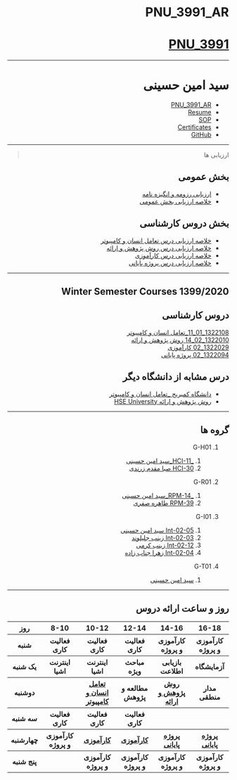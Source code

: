 
<div dir="rtl">
     
# PNU_3991_AR

# [PNU_3991](https://github.com/AliRazavi-edu/PNU_3991#TOC)

---------
# سید امین حسینی
- [PNU_3991_AR](https://github.com/aminh58/-PNU_3991_AR)
- [Resume](https://aminh58.github.io/) 
- [SOP](https://aminh58.github.io/SOP)
- [Certificates](https://aminh58.github.io/certificate.html)
- [GitHub](https://github.com/aminh58)

---------------------------------
> ارزیابی ها

## بخش عمومی
- [ارزیابی رزومه و انگیزه نامه](https://github.com/aminh58/PNU_3991_AR/blob/main/General/SAH_CV_CheckList_AR_3991.pdf)
- [خلاصه ارزیابی بخش عمومی](https://github.com/aminh58/PNU_3991_AR/blob/main/General/SAH_GeneralSection_CheckList_AR_3991.pdf) 


## بخش دروس کارشناسی

- [خلاصه ارزیابی درس تعامل انسان و کامپیوتر](https://github.com/aminh58/PNU_3991_AR/blob/main/HCI/SAH_HumanComputerInteraction_CheckList_AR_3991.pdf)
- [خلاصه ارزیابی درس روش پژوهش و ارائه](https://github.com/aminh58/PNU_3991_AR/blob/main/RPM/SAH_ResearchAndPresentationMethods_CheckList_AR_3991.pdf) 
- [خلاصه ارزیابی درس کارآموزی](https://)
- [خلاصه ارزیابی درس پروژه پایانی](https://)


---------------------------------------
## Winter Semester Courses 1399/2020

## دروس کارشناسی

[1322108_01_11_تعامل انسان و کامپیوتر	](https://github.com/AliRazavi-edu/PNU_3991/tree/master/_BSc/HumanComputerInteraction/1322108_01/11_%D8%B3%D9%8A%D8%AF%D8%A7%D9%85%D9%8A%D9%86%20%D8%AD%D8%B3%D9%8A%D9%86%D9%8A)
<br>
[1322010_02_14 روش پژوهش و ارائه](https://github.com/AliRazavi-edu/PNU_3991/tree/master/_BSc/ResearchAndPresentationMethods/1322010_02/14_%D8%B3%D9%8A%D8%AF%D8%A7%D9%85%D9%8A%D9%86%20%D8%AD%D8%B3%D9%8A%D9%86%D9%8A)
<br>
[1322029_02 	کارآموزی](https://github.com/AliRazavi-edu/PNU_3991/tree/master/_BSc/Internship/1322029_02/05_%D8%B3%D9%8A%D8%AF%D8%A7%D9%85%D9%8A%D9%86%20%D8%AD%D8%B3%D9%8A%D9%86%D9%8A)
<br>
[1322094_02	پروژه پایانی](https://github.com/AliRazavi-edu/PNU_3991/tree/master/_BSc/Project/1322094_02/01_%D8%B3%D9%8A%D8%AF%D8%A7%D9%85%D9%8A%D9%86%20%D8%AD%D8%B3%D9%8A%D9%86%D9%8A)

## درس مشابه از دانشگاه دیگر

- [دانشگاه کمبریج _تعامل انسان و کامپیوتر](https://www.cl.cam.ac.uk/teaching/1011/HCI)
- [روش پژوهش و ارائه HSE University](https://www.hse.ru/en/edu/courses/219865124) 

	
-------------------------------------
## گروه ها

1. G-H01
     1. [_HCI-11_سید امین حسینی](https://github.com/AliRazavi-edu/PNU_3991/blob/ae1b7c2a1634ef1958a26d0489721e2258851b95/_BSc/HumanComputerInteraction/1322108_01/11_%D8%B3%D9%8A%D8%AF%D8%A7%D9%85%D9%8A%D9%86%20%D8%AD%D8%B3%D9%8A%D9%86%D9%8A/readme.md)    
    2. [HCI-30 صبا مقدم زرندی](https://github.com/AliRazavi-edu/PNU_3991/blob/ae1b7c2a1634ef1958a26d0489721e2258851b95/_BSc/HumanComputerInteraction/1322108_01/30_%D8%B5%D8%A8%D8%A7%20%D9%85%D9%82%D8%AF%D9%85%20%D8%B2%D8%B1%D9%86%D8%AF%D9%8A/readme.md)
       
   
  2. G-R01
     1. [_RPM-14_سید امین حسینی](https://github.com/AliRazavi-edu/PNU_3991/blob/cdb617382a96e82452223befc050d5b7f8a6daca/_BSc/ResearchAndPresentationMethods/1322010_02/14_%D8%B3%D9%8A%D8%AF%D8%A7%D9%85%D9%8A%D9%86%20%D8%AD%D8%B3%D9%8A%D9%86%D9%8A/readme.md)   
     2. [RPM-39 طاهره صفری](https://github.com/AliRazavi-edu/PNU_3991/blob/cdb617382a96e82452223befc050d5b7f8a6daca/_BSc/ResearchAndPresentationMethods/1322010_01/39_%D8%B7%D8%A7%D9%87%D8%B1%D9%87%20%D8%B5%D9%81%D8%B1%D9%8A/readme.md)
     
     
 3. G-I01
     1. [Int-02-05 سید امین حسینی ](https://github.com/AliRazavi-edu/PNU_3991/blob/d6b34c536b42e6d0c49a16f7fb225cf70906201b/_BSc/Internship/1322029_02/05_%D8%B3%D9%8A%D8%AF%D8%A7%D9%85%D9%8A%D9%86%20%D8%AD%D8%B3%D9%8A%D9%86%D9%8A/readme.md) 
     2. [Int-02-03 زینب جلیلوند ](https://github.com/AliRazavi-edu/PNU_3991/blob/d6b34c536b42e6d0c49a16f7fb225cf70906201b/_BSc/Internship/1322029_02/03_%D8%B2%D9%8A%D9%86%D8%A8%20%D8%AC%D9%84%D9%8A%D9%84%D9%88%D9%86%D8%AF/readme.md)
     3. [Int-02-12 زینب کرمی ](https://github.com/AliRazavi-edu/PNU_3991/blob/d6b34c536b42e6d0c49a16f7fb225cf70906201b/_BSc/Internship/1322029_02/12_%D8%B2%D9%8A%D9%86%D8%A8%20%D9%83%D8%B1%D9%85%D9%8A/readme.md) 
     4. [Int-02-04 زهرا جناب زاده ](https://github.com/AliRazavi-edu/PNU_3991/blob/d6b34c536b42e6d0c49a16f7fb225cf70906201b/_BSc/Internship/1322029_02/04_%D8%B2%D9%87%D8%B1%D8%A7%20%D8%AC%D9%86%D8%A7%D8%A8%20%D8%B2%D8%A7%D8%AF%D9%87/readme.md)
     
     
 4. G-T01
     1. [سید امین حسینی ](https://github.com/AliRazavi-edu/PNU_3991/tree/master/_BSc/Project/1322094_02/01_%D8%B3%D9%8A%D8%AF%D8%A7%D9%85%D9%8A%D9%86%20%D8%AD%D8%B3%D9%8A%D9%86%D9%8A)
          

--------------
## روز و ساعت ارائه دروس

<table style="rtl" style="width:100%">
  <tr>
    <th >16-18</th>
    <th >14-16</th>
    <th >12-14</th>
    <th>10-12</th>
    <th>8-10</th>
    <th>روز</th>
  </tr>
  <tr>
    <th >کارآموزی و پروژه</th>
    <th >کارآموزی و پروژه</th>
    <th >فعالیت کاری</th>
    <th>فعالیت کاری</th>
    <th>فعالیت کاری</th>
    <th>شنبه</th>
  </tr>
   <tr>
    <th >آزمایشگاه</th>
    <th >بازیابی اطلاعت</th>
    <th>مباحث ویژه</th>
    <th>اینترنت اشیا</th>
    <th >اینترنت اشیا</th>
    <th>یک شنبه</th>
  </tr>
   <tr>
     <th >مدار منطقی</th>
     <th ><a  href="https://github.com/AliRazavi-edu/PNU_3991/tree/master/_BSc/ResearchAndPresentationMethods">روش پژوهش و ارائه</a></th>
     <th>مطالعه و پژوهش</th>
     <th><a  href="https://github.com/AliRazavi-edu/PNU_3991/tree/master/_BSc/HumanComputerInteraction">تعامل انسان و کامپیوتر</a></th>
    <th ></th>   
    <th>دوشنبه</th>
  </tr>
   <tr>
    <th ></th>
    <th ></th>
    <th>فعالیت کاری</th>
    <th>فعالیت کاری</th>
    <th >فعالیت کاری</th>
    <th>سه شنبه</th>
  </tr>
   <tr>
    <th ><a  href="https://github.com/AliRazavi-edu/PNU_3991/tree/master/_BSc/Project/1322094_02/01_%D8%B3%D9%8A%D8%AF%D8%A7%D9%85%D9%8A%D9%86%20%D8%AD%D8%B3%D9%8A%D9%86%D9%8A">پروژه پایانی</a></th>
    <th ><a  href="https://github.com/AliRazavi-edu/PNU_3991/tree/master/_BSc/Project/1322094_02/01_%D8%B3%D9%8A%D8%AF%D8%A7%D9%85%D9%8A%D9%86%20%D8%AD%D8%B3%D9%8A%D9%86%D9%8A">پروژه پایانی</a></th>
    <th><a  href="https://github.com/AliRazavi-edu/PNU_3991/commit/d6b34c536b42e6d0c49a16f7fb225cf70906201b#diff-21ec0cba1e0f73e0bcb0287d6fdbf5aeafc37927dea8736ea637212b48cf07a8">کارآموزی</a></th>
    <th><a  href="https://github.com/AliRazavi-edu/PNU_3991/commit/d6b34c536b42e6d0c49a16f7fb225cf70906201b#diff-21ec0cba1e0f73e0bcb0287d6fdbf5aeafc37927dea8736ea637212b48cf07a8">کارآموزی</a></th>
    <th>کارآموزی و پروژه</th>
    <th>چهارشنبه</th>
  </tr>
   <tr>
    <th >کارآموزی و پروژه</th>
     <th >کارآموزی و پروژه</th>
     <th >کارآموزی و پروژه</th>
     <th>کارآموزی و پروژه</th>
    <th></th>
    <th>پنج شنبه</th>
  </tr>
</table>
</div>
